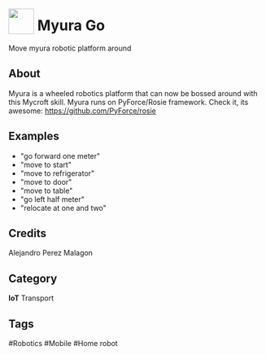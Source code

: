 # <img src="https://raw.githack.com/FortAwesome/Font-Awesome/master/svgs/solid/robot.svg" card_color="#FF0000" width="50" height="50" style="vertical-align:bottom"/> Myura Go
Move myura robotic platform around

## About
Myura is a wheeled robotics platform that can now be bossed around with this Mycroft skill. Myura runs on PyForce/Rosie framework. Check it, its awesome: https://github.com/PyForce/rosie

## Examples
* "go forward one meter"
* "move to start"
* "move to refrigerator"
* "move to door"
* "move to table"
* "go left half meter"
* "relocate at one and two"


## Credits
Alejandro Perez Malagon

## Category
**IoT**
Transport

## Tags
#Robotics
#Mobile
#Home robot


